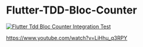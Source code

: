# Flutter-TDD-Bloc-Counter

[![Flutter Tdd Bloc Counter Integration Test](https://img.youtube.com/vi/LiHhu_q3RPY/0.jpg)](https://www.youtube.com/watch?v=LiHhu_q3RPY)

https://www.youtube.com/watch?v=LiHhu_q3RPY
